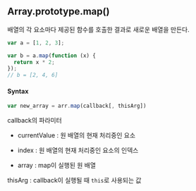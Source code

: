 ## Array.prototype.map()

배열의 각 요소마다 제공된 함수를 호출한 결과로 새로운 배열을 만든다.

```js
var a = [1, 2, 3];

var b = a.map(function (x) {
  return x * 2;
});
// b = [2, 4, 6]
```
#### Syntax
```js
var new_array = arr.map(callback[, thisArg])
```

callback의 파라미터

- currentValue : 원 배열의 현재 처리중인 요소

- index : 원 배열의 현재 처리중인 요소의 인덱스

- array : map이 실행된 원 배열

thisArg : callback이 실행될 때 `this`로 사용되는 값
